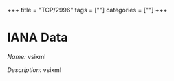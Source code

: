 +++
title = "TCP/2996"
tags = [""]
categories = [""]
+++

# IANA Data

_Name:_ vsixml

_Description:_ vsixml

